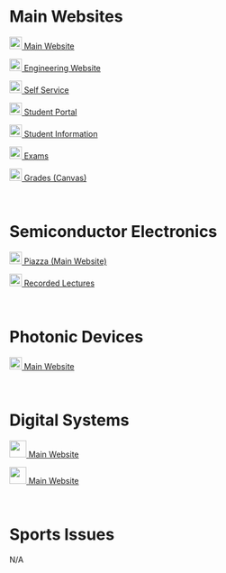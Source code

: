 # Main Websites
<p><img src="https://cdn.vox-cdn.com/thumbor/FGgViEqt2ML--Uxw1Pu6Gw4rV8o=/0x0:800x400/1200x800/filters:focal(336x136:464x264)/cdn.vox-cdn.com/uploads/chorus_image/image/56187479/DHNkdRfXoAEp2VD.0.jpg" width="22" height="22"><a href="https://illinois.edu/" target="_blank"> Main Website</a></p>
<p><img src="https://cdn.vox-cdn.com/thumbor/FGgViEqt2ML--Uxw1Pu6Gw4rV8o=/0x0:800x400/1200x800/filters:focal(336x136:464x264)/cdn.vox-cdn.com/uploads/chorus_image/image/56187479/DHNkdRfXoAEp2VD.0.jpg" width="22" height="22"><a href="https://grainger.illinois.edu/" target="_blank"> Engineering Website</a></p>
<p><img src="https://cdn.vox-cdn.com/thumbor/FGgViEqt2ML--Uxw1Pu6Gw4rV8o=/0x0:800x400/1200x800/filters:focal(336x136:464x264)/cdn.vox-cdn.com/uploads/chorus_image/image/56187479/DHNkdRfXoAEp2VD.0.jpg" width="22" height="22"><a href="https://apps.uillinois.edu/selfservice/" target="_blank"> Self Service</a></p>
<p><img src="https://cdn.vox-cdn.com/thumbor/FGgViEqt2ML--Uxw1Pu6Gw4rV8o=/0x0:800x400/1200x800/filters:focal(336x136:464x264)/cdn.vox-cdn.com/uploads/chorus_image/image/56187479/DHNkdRfXoAEp2VD.0.jpg" width="22" height="22"><a href="https://student.myillini.illinois.edu/" target="_blank"> Student Portal</a></p>
<p><img src="https://cdn.vox-cdn.com/thumbor/FGgViEqt2ML--Uxw1Pu6Gw4rV8o=/0x0:800x400/1200x800/filters:focal(336x136:464x264)/cdn.vox-cdn.com/uploads/chorus_image/image/56187479/DHNkdRfXoAEp2VD.0.jpg" width="22" height="22"><a href="https://my.ece.illinois.edu/" target="_blank"> Student Information</a></p>
<p><img src="https://cdn.vox-cdn.com/thumbor/FGgViEqt2ML--Uxw1Pu6Gw4rV8o=/0x0:800x400/1200x800/filters:focal(336x136:464x264)/cdn.vox-cdn.com/uploads/chorus_image/image/56187479/DHNkdRfXoAEp2VD.0.jpg" width="22" height="22"><a href="https://cbtf.engr.illinois.edu/sched/user/979886" target="_blank"> Exams</a></p>
<p><img src="https://cdn.vox-cdn.com/thumbor/FGgViEqt2ML--Uxw1Pu6Gw4rV8o=/0x0:800x400/1200x800/filters:focal(336x136:464x264)/cdn.vox-cdn.com/uploads/chorus_image/image/56187479/DHNkdRfXoAEp2VD.0.jpg" width="22" height="22"><a href="https://canvas.illinois.edu/" target="_blank"> Grades (Canvas)</a></p>

<br>

# Semiconductor Electronics
<p><img src="https://thenfapost.com/wp-content/uploads/2020/09/Semiconductor-Equipment.jpeg" width="22" height="22"><a href="https://piazza.com/class/l6thh2fgddf3ku" target="_blank"> Piazza (Main Website)</a></p>
<p><img src="https://thenfapost.com/wp-content/uploads/2020/09/Semiconductor-Equipment.jpeg" width="22" height="22"><a href="https://mediaspace.illinois.edu/createdby/eyJpdiI6InZmNWdSUGRaZUF3UU9IeldhVmZwRGc9PSIsInZhbHVlIjoia0laVVFqalVaSWZ2cWZnMG9HNldmUT09IiwibWFjIjoiMTYyYTM0N2VkMWE4ZGM4ZDU5NjQ5ZjlhZWJmNDVjOGVkYzc0ZDI4NTI5YzQwYTAwYjliMDcyZTA3Y2Y5OGMzMSJ9" target="_blank"> Recorded Lectures</a></p>

<br>

# Photonic Devices
<p><img src="https://www.eejournal.com/wp-content/uploads/2017/10/20171023-BM--1200x1200.jpg" width="22" height="22"><a href="https://wiki.illinois.edu/wiki/display/ECE304FA22/ECE304+Introduction+to+Photonics+Fall+2022+Home" target="_blank"> Main Website</a></p>

<br>

# Digital Systems
<p><img src="https://static.electronicsweekly.com/wp-content/uploads/2018/05/10084400/Figure-1-ACH_SPEEDCORE.jpg" width="30" height="30"><a href="https://wiki.illinois.edu/wiki/pages/viewpage.action?spaceKey=ECE385FA22&title=Home" target="_blank"> Main Website</a></p>
<p><img src="https://static.electronicsweekly.com/wp-content/uploads/2018/05/10084400/Figure-1-ACH_SPEEDCORE.jpg" width="30" height="30"><a href="https://campuswire.com/c/G68400CFF/feed" target="_blank"> Main Website</a></p>

<br>

# Sports Issues
N/A



<br>
<br>
<br>
<br>
<br>

